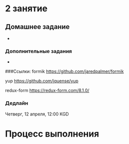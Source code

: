 # 2 занятие

## Домашнее задание

- 

### Дополнительные задания

- 

###Ссылки:
formik https://github.com/jaredpalmer/formik

yup https://github.com/jquense/yup

redux-form https://redux-form.com/8.1.0/

### Дедлайн

Четверг, 12 апреля, 12:00 KGD

# Процесс выполнения
